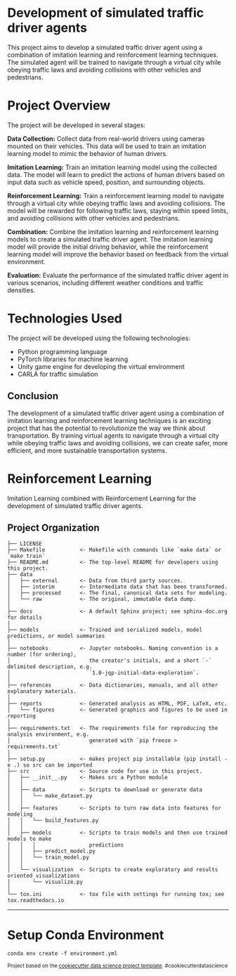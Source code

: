 # Development of simulated traffic driver agents
This project aims to develop a simulated traffic driver agent using a combination of imitation learning and reinforcement learning techniques. The simulated agent will be trained to navigate through a virtual city while obeying traffic laws and avoiding collisions with other vehicles and pedestrians.

# Project Overview
The project will be developed in several stages:

**Data Collection:** Collect data from real-world drivers using cameras mounted on their vehicles. This data will be used to train an imitation learning model to mimic the behavior of human drivers.

**Imitation Learning:** Train an imitation learning model using the collected data. The model will learn to predict the actions of human drivers based on input data such as vehicle speed, position, and surrounding objects.

**Reinforcement Learning:** Train a reinforcement learning model to navigate through a virtual city while obeying traffic laws and avoiding collisions. The model will be rewarded for following traffic laws, staying within speed limits, and avoiding collisions with other vehicles and pedestrians.

**Combination:** Combine the imitation learning and reinforcement learning models to create a simulated traffic driver agent. The imitation learning model will provide the initial driving behavior, while the reinforcement learning model will improve the behavior based on feedback from the virtual environment.

**Evaluation:** Evaluate the performance of the simulated traffic driver agent in various scenarios, including different weather conditions and traffic densities.

# Technologies Used
The project will be developed using the following technologies:

- Python programming language
- PyTorch libraries for machine learning
- Unity game engine for developing the virtual environment
- CARLA for traffic simulation

## Conclusion
The development of a simulated traffic driver agent using a combination of imitation learning and reinforcement learning techniques is an exciting project that has the potential to revolutionize the way we think about transportation. By training virtual agents to navigate through a virtual city while obeying traffic laws and avoiding collisions, we can create safer, more efficient, and more sustainable transportation systems.


Reinforcement Learning
==============================

Imitation Learning combined with Reinforcement Learning for the development of simulated traffic driver agents.

Project Organization
------------

    ├── LICENSE
    ├── Makefile           <- Makefile with commands like `make data` or `make train`
    ├── README.md          <- The top-level README for developers using this project.
    ├── data
    │   ├── external       <- Data from third party sources.
    │   ├── interim        <- Intermediate data that has been transformed.
    │   ├── processed      <- The final, canonical data sets for modeling.
    │   └── raw            <- The original, immutable data dump.
    │
    ├── docs               <- A default Sphinx project; see sphinx-doc.org for details
    │
    ├── models             <- Trained and serialized models, model predictions, or model summaries
    │
    ├── notebooks          <- Jupyter notebooks. Naming convention is a number (for ordering),
    │                         the creator's initials, and a short `-` delimited description, e.g.
    │                         `1.0-jqp-initial-data-exploration`.
    │
    ├── references         <- Data dictionaries, manuals, and all other explanatory materials.
    │
    ├── reports            <- Generated analysis as HTML, PDF, LaTeX, etc.
    │   └── figures        <- Generated graphics and figures to be used in reporting
    │
    ├── requirements.txt   <- The requirements file for reproducing the analysis environment, e.g.
    │                         generated with `pip freeze > requirements.txt`
    │
    ├── setup.py           <- makes project pip installable (pip install -e .) so src can be imported
    ├── src                <- Source code for use in this project.
    │   ├── __init__.py    <- Makes src a Python module
    │   │
    │   ├── data           <- Scripts to download or generate data
    │   │   └── make_dataset.py
    │   │
    │   ├── features       <- Scripts to turn raw data into features for modeling
    │   │   └── build_features.py
    │   │
    │   ├── models         <- Scripts to train models and then use trained models to make
    │   │   │                 predictions
    │   │   ├── predict_model.py
    │   │   └── train_model.py
    │   │
    │   └── visualization  <- Scripts to create exploratory and results oriented visualizations
    │       └── visualize.py
    │
    └── tox.ini            <- tox file with settings for running tox; see tox.readthedocs.io


--------

# Setup Conda Environment
```
conda env create -f environment.yml
```

<p><small>Project based on the <a target="_blank" href="https://drivendata.github.io/cookiecutter-data-science/">cookiecutter data science project template</a>. #cookiecutterdatascience</small></p>

